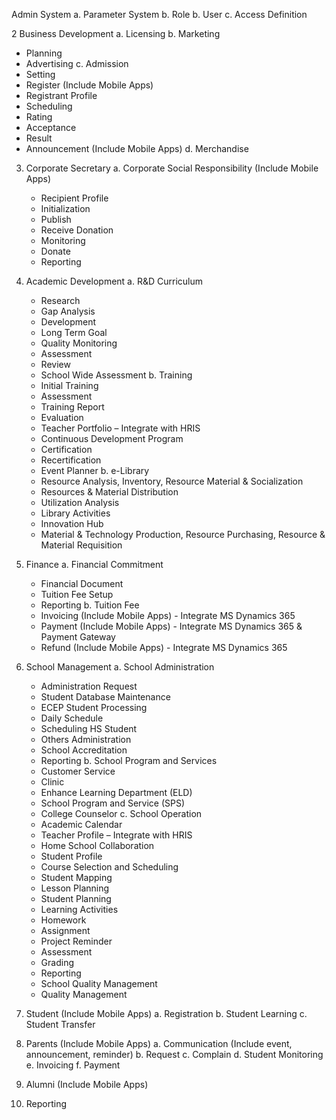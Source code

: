 Admin System
a. Parameter System
b. Role
b. User
c. Access Definition

2 Business Development
a. Licensing
b. Marketing
- Planning
- Advertising
  c. Admission
- Setting
- Register (Include Mobile Apps)
- Registrant Profile
- Scheduling
- Rating
- Acceptance
- Result
- Announcement (Include Mobile Apps)
  d. Merchandise

3. Corporate Secretary
   a. Corporate Social Responsibility (Include Mobile Apps)
    - Recipient Profile
    - Initialization
    - Publish
    - Receive Donation
    - Monitoring
    - Donate
    - Reporting

4. Academic Development
   a. R&D Curriculum
    - Research
    - Gap Analysis
    - Development
    - Long Term Goal
    - Quality Monitoring
    - Assessment
    - Review
    - School Wide Assessment
      b. Training
    - Initial Training
    - Assessment
    - Training Report
    - Evaluation
    - Teacher Portfolio – Integrate with HRIS
    - Continuous Development Program
    - Certification
    - Recertification
    - Event Planner
      b. e-Library
    - Resource Analysis, Inventory, Resource Material & Socialization
    - Resources & Material Distribution
    - Utilization Analysis
    - Library Activities
    - Innovation Hub
    - Material & Technology Production, Resource Purchasing, Resource & Material Requisition

5. Finance
   a. Financial Commitment
    - Financial Document
    - Tuition Fee Setup
    - Reporting
      b. Tuition Fee
    - Invoicing (Include Mobile Apps) - Integrate MS Dynamics 365
    - Payment (Include Mobile Apps) - Integrate MS Dynamics 365 & Payment Gateway
    - Refund (Include Mobile Apps) - Integrate MS Dynamics 365

6. School Management
   a. School Administration
    - Administration Request
    - Student Database Maintenance
    - ECEP Student Processing
    - Daily Schedule
    - Scheduling HS Student
    - Others Administration
    - School Accreditation
    - Reporting
      b. School Program and Services
    - Customer Service
    - Clinic
    - Enhance Learning Department (ELD)
    - School Program and Service (SPS)
    - College Counselor
      c. School Operation
    - Academic Calendar
    - Teacher Profile – Integrate with HRIS
    - Home School Collaboration
    - Student Profile
    - Course Selection and Scheduling
    - Student Mapping
    - Lesson Planning
    - Student Planning
    - Learning Activities
    - Homework
    - Assignment
    - Project Reminder
    - Assessment
    - Grading
    - Reporting
    - School Quality Management
    - Quality Management

6. Student (Include Mobile Apps)
   a. Registration
   b. Student Learning
   c. Student Transfer

7. Parents (Include Mobile Apps)
   a. Communication (Include event, announcement, reminder)
   b. Request
   c. Complain
   d. Student Monitoring
   e. Invoicing
   f. Payment

8. Alumni (Include Mobile Apps)

9. Reporting
